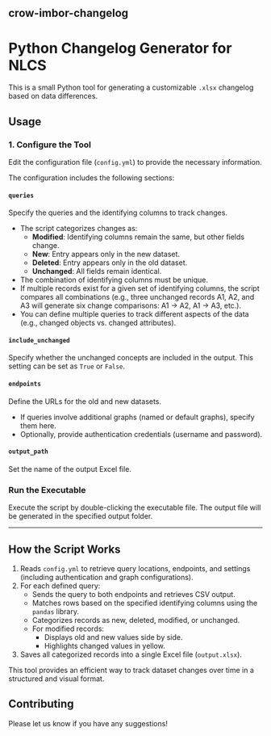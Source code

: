 ## crow-imbor-changelog
# Python Changelog Generator for NLCS

This is a small Python tool for generating a customizable `.xlsx` changelog based on data differences.

## Usage 

### 1. Configure the Tool
Edit the configuration file (`config.yml`) to provide the necessary information.

The configuration includes the following sections:

#### `queries`
Specify the queries and the identifying columns to track changes. 
- The script categorizes changes as:
  - **Modified**: Identifying columns remain the same, but other fields change.
  - **New**: Entry appears only in the new dataset.
  - **Deleted**: Entry appears only in the old dataset.
  - **Unchanged**: All fields remain identical.
- The combination of identifying columns must be unique.
- If multiple records exist for a given set of identifying columns, the script compares all combinations (e.g., three unchanged records A1, A2, and A3 will generate six change comparisons: A1 → A2, A1 → A3, etc.).
- You can define multiple queries to track different aspects of the data (e.g., changed objects vs. changed attributes).

#### `include_unchanged`
Specify whether the unchanged concepts are included in the output. This setting can be set as `True` or `False`.

#### `endpoints`
Define the URLs for the old and new datasets.
- If queries involve additional graphs (named or default graphs), specify them here.
- Optionally, provide authentication credentials (username and password).

#### `output_path`
Set the name of the output Excel file.

### Run the Executable
Execute the script by double-clicking the executable file. The output file will be generated in the specified output folder.


---


## How the Script Works
1. Reads `config.yml` to retrieve query locations, endpoints, and settings (including authentication and graph configurations).
2. For each defined query:
   - Sends the query to both endpoints and retrieves CSV output.
   - Matches rows based on the specified identifying columns using the `pandas` library.
   - Categorizes records as new, deleted, modified, or unchanged.
   - For modified records:
     - Displays old and new values side by side.
     - Highlights changed values in yellow.
3. Saves all categorized records into a single Excel file (`output.xlsx`).

This tool provides an efficient way to track dataset changes over time in a structured and visual format.

## Contributing 
Please let us know if you have any suggestions! 
